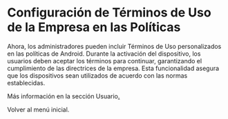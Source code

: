 # Configuración de Términos de Uso de la Empresa en las Políticas

Ahora, los administradores pueden incluir Términos de Uso personalizados en las políticas de Android. Durante la activación del dispositivo, los usuarios deben aceptar los términos para continuar, garantizando el cumplimiento de las directrices de la empresa. Esta funcionalidad asegura que los dispositivos sean utilizados de acuerdo con las normas establecidas.

Más información en la sección Usuario[.](../../portal/usuario/)

Volver al menú inicial.
